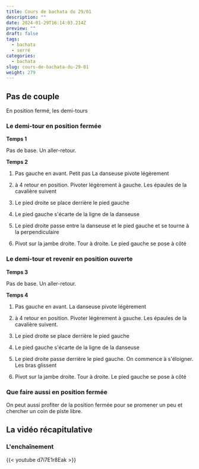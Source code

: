 ```yaml
---
title: Cours de bachata du 29/01
description: ""
date: 2024-01-29T16:14:03.214Z
preview: ""
draft: false
tags:
  - bachata
  - serré
categories:
  - bachata
slug: cours-de-bachata-du-29-01
weight: 279
--- 
```


## Pas de couple

En position fermé, les demi-tours

### Le demi-tour en position fermée

**Temps 1**

Pas de base. Un aller-retour.

**Temps 2**

1. Pas gauche en avant. Petit pas La danseuse pivote légèrement
2. à 4 retour en position. Pivoter légèrement à gauche. Les épaules de la cavalière suivent

5. Le pied droite se place derrière le pied gauche 
6. Le pied gauche s'écarte de la ligne de la danseuse
7. Le pied droite passe entre la danseuse et le pied gauche et se tourne à la perpendiculaire
8. Pivot sur la jambe droite. Tour à droite. Le pied gauche se pose à côté

### Le demi-tour et revenir en position ouverte

**Temps 3**

Pas de base. Un aller-retour.

**Temps 4**

1. Pas gauche en avant. La danseuse pivote légèrement
2. à 4 retour en position. Pivoter légèrement à gauche. Les épaules de la cavalière suivent.

5. Le pied droite se place derrière le pied gauche 
6. Le pied gauche s'écarte de la ligne de la danseuse
7. Le pied droite passe derrière le pied gauche. On commence à s'éloigner. Les bras glissent
8. Pivot sur la jambe droite. Tour à droite. Le pied gauche se pose à côté


### Que faire aussi en position fermée

On peut aussi profiter de la position fermée pour se promener un peu et chercher un coin de piste libre. 

## La vidéo récapitulative

### L'enchaînement

{{< youtube d7i7E1r8Eak >}}

